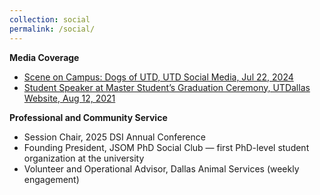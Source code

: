 ```yaml
---
collection: social
permalink: /social/
---
```


**Media Coverage**
 - [Scene on Campus: Dogs of UTD, UTD Social Media, Jul 22, 2024](https://www.linkedin.com/feed/update/urn:li:activity:7213608828880216066/)
 - [Student Speaker at Master Student’s Graduation Ceremony, UTDallas Website, Aug 12, 2021](https://graduation.utdallas.edu/student-speeches/spring-2021-graduation/katalia-qiuxia-chen/)

**Professional and Community Service**
 - Session Chair, 2025 DSI Annual Conference
 - Founding President, JSOM PhD Social Club — first PhD-level student organization at the university
 - Volunteer and Operational Advisor, Dallas Animal Services (weekly engagement)
